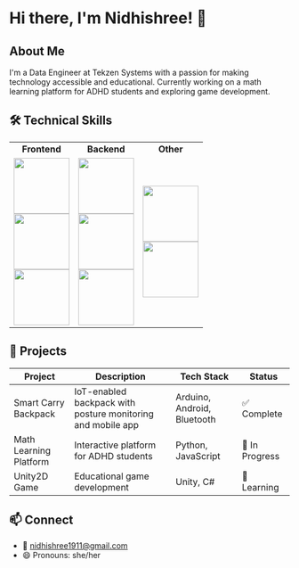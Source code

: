 # Hi there, I'm Nidhishree! 👋

## About Me 
I'm a Data Engineer at Tekzen Systems with a passion for making technology accessible and educational. Currently working on a math learning platform for ADHD students and exploring game development.

## 🛠️ Technical Skills
<div align="center">
  <table border="0">
    <tr>
      <td align="center"><b>Frontend</b></td>
      <td align="center"><b>Backend</b></td>
      <td align="center"><b>Other</b></td>
    </tr>
    <tr>
      <td>
        <img src="https://img.shields.io/badge/HTML5-E34F26?style=for-the-badge&logo=html5&logoColor=white" width="100"/><br>
        <img src="https://img.shields.io/badge/CSS3-1572B6?style=for-the-badge&logo=css3&logoColor=white" width="100"/><br>
        <img src="https://img.shields.io/badge/JavaScript-F7DF1E?style=for-the-badge&logo=javascript&logoColor=black" width="100"/>
      </td>
      <td>
        <img src="https://img.shields.io/badge/Python-3776AB?style=for-the-badge&logo=python&logoColor=white" width="100"/><br>
        <img src="https://img.shields.io/badge/MySQL-4479A1?style=for-the-badge&logo=mysql&logoColor=white" width="100"/><br>
        <img src="https://img.shields.io/badge/SQLAlchemy-D71F00?style=for-the-badge&logo=sqlalchemy&logoColor=white" width="100"/>
      </td>
      <td>
        <img src="https://img.shields.io/badge/Arduino-00979D?style=for-the-badge&logo=arduino&logoColor=white" width="100"/><br>
        <img src="https://img.shields.io/badge/Unity-000000?style=for-the-badge&logo=unity&logoColor=white" width="100"/>
      </td>
    </tr>
  </table>
</div>

## 📂 Projects

| Project | Description | Tech Stack | Status |
|---------|-------------|------------|---------|
| Smart Carry Backpack | IoT-enabled backpack with posture monitoring and mobile app | Arduino, Android, Bluetooth | ✅ Complete |
| Math Learning Platform | Interactive platform for ADHD students | Python, JavaScript | 🚧 In Progress |
| Unity2D Game | Educational game development | Unity, C# | 🌱 Learning |

## 📫 Connect
- 📧 nidhishree1911@gmail.com
- 😄 Pronouns: she/her
